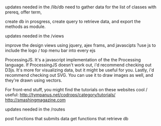 
updates needed in the /lib/db
need to gather data for the list of classes with prereq, offer term,

create db in prosgress, 
create query to retrieve data, and export the methods as module.





updates needed in the /views

improve the design views using jquery, ajex frams, and javascipts
?use js to include the logo / top menu bar into every ejs

ProcessingJS. It's a javascript implementation of the the Processing language. If ProcessingJS doesn't work out, i'd recommend checking out D3js. It's more for visualizing data, but it might be useful for you. Lastly, i'd recommend checking out SVG. You can use it to draw images as well, and they're drawn using vectors.

For front-end stuff, you might find the tutorials on these websites cool / useful:
http://tympanus.net/codrops/category/tutorials/
http://smashingmagazine.com





updates needed in the /routes

post functions that submits data
get functions that retrieve db